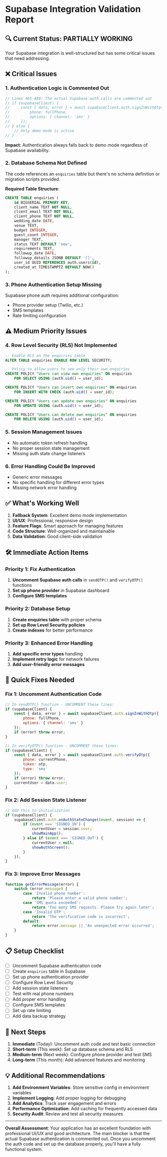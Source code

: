 # Supabase Integration Validation Report

## 🔍 Current Status: **PARTIALLY WORKING**

Your Supabase integration is well-structured but has some critical issues that need addressing.

## ❌ Critical Issues

### 1. **Authentication Logic is Commented Out**
```javascript
// Lines 465-480: The actual Supabase auth calls are commented out
// if (supabaseClient) {
//     const { data, error } = await supabaseClient.auth.signInWithOtp({
//         phone: fullPhone,
//         options: { channel: 'sms' }
//     });
// } else {
    // Only demo mode is active
// }
```
**Impact**: Authentication always falls back to demo mode regardless of Supabase availability.

### 2. **Database Schema Not Defined**
The code references an `enquiries` table but there's no schema definition or migration scripts provided.

**Required Table Structure**:
```sql
CREATE TABLE enquiries (
    id BIGSERIAL PRIMARY KEY,
    client_name TEXT NOT NULL,
    client_email TEXT NOT NULL,
    client_phone TEXT NOT NULL,
    wedding_date DATE,
    venue TEXT,
    budget INTEGER,
    guest_count INTEGER,
    manager TEXT,
    status TEXT DEFAULT 'new',
    requirements TEXT,
    followup_date DATE,
    followup_details JSONB DEFAULT '[]',
    user_id UUID REFERENCES auth.users(id),
    created_at TIMESTAMPTZ DEFAULT NOW()
);
```

### 3. **Phone Authentication Setup Missing**
Supabase phone auth requires additional configuration:
- Phone provider setup (Twilio, etc.)
- SMS templates
- Rate limiting configuration

## ⚠️ Medium Priority Issues

### 4. **Row Level Security (RLS) Not Implemented**
```sql
-- Enable RLS on the enquiries table
ALTER TABLE enquiries ENABLE ROW LEVEL SECURITY;

-- Policy to allow users to see only their own enquiries
CREATE POLICY "Users can view own enquiries" ON enquiries
    FOR SELECT USING (auth.uid() = user_id);

CREATE POLICY "Users can insert own enquiries" ON enquiries
    FOR INSERT WITH CHECK (auth.uid() = user_id);

CREATE POLICY "Users can update own enquiries" ON enquiries
    FOR UPDATE USING (auth.uid() = user_id);

CREATE POLICY "Users can delete own enquiries" ON enquiries
    FOR DELETE USING (auth.uid() = user_id);
```

### 5. **Session Management Issues**
- No automatic token refresh handling
- No proper session state management
- Missing auth state change listeners

### 6. **Error Handling Could Be Improved**
- Generic error messages
- No specific handling for different error types
- Missing network error handling

## ✅ What's Working Well

1. **Fallback System**: Excellent demo mode implementation
2. **UI/UX**: Professional, responsive design
3. **Feature Flags**: Smart approach for managing features
4. **Code Structure**: Well-organized and maintainable
5. **Data Validation**: Good client-side validation

## 🛠️ Immediate Action Items

### Priority 1: Fix Authentication
1. **Uncomment Supabase auth calls** in `sendOTP()` and `verifyOTP()` functions
2. **Set up phone provider** in Supabase dashboard
3. **Configure SMS templates**

### Priority 2: Database Setup
1. **Create enquiries table** with proper schema
2. **Set up Row Level Security policies**
3. **Create indexes** for better performance

### Priority 3: Enhanced Error Handling
1. **Add specific error types** handling
2. **Implement retry logic** for network failures
3. **Add user-friendly error messages**

## 🔧 Quick Fixes Needed

### Fix 1: Uncomment Authentication Code
```javascript
// In sendOTP() function - UNCOMMENT these lines:
if (supabaseClient) {
    const { data, error } = await supabaseClient.auth.signInWithOtp({
        phone: fullPhone,
        options: { channel: 'sms' }
    });
    if (error) throw error;
}

// In verifyOTP() function - UNCOMMENT these lines:
if (supabaseClient) {
    const { data, error } = await supabaseClient.auth.verifyOtp({
        phone: currentPhone,
        token: otp,
        type: 'sms'
    });
    if (error) throw error;
    currentUser = data.user;
}
```

### Fix 2: Add Session State Listener
```javascript
// Add this to initialization
if (supabaseClient) {
    supabaseClient.auth.onAuthStateChange((event, session) => {
        if (event === 'SIGNED_IN') {
            currentUser = session.user;
            showMainApp();
        } else if (event === 'SIGNED_OUT') {
            currentUser = null;
            showAuthScreen();
        }
    });
}
```

### Fix 3: Improve Error Messages
```javascript
function getErrorMessage(error) {
    switch (error.message) {
        case 'Invalid phone number':
            return 'Please enter a valid phone number';
        case 'SMS quota exceeded':
            return 'Too many SMS requests. Please try again later';
        case 'Invalid OTP':
            return 'The verification code is incorrect';
        default:
            return error.message || 'An unexpected error occurred';
    }
}
```

## 📋 Setup Checklist

- [ ] Uncomment Supabase authentication code
- [ ] Create `enquiries` table in Supabase
- [ ] Set up phone authentication provider
- [ ] Configure Row Level Security
- [ ] Add session state listeners
- [ ] Test with real phone numbers
- [ ] Add proper error handling
- [ ] Configure SMS templates
- [ ] Set up rate limiting
- [ ] Add data backup strategy

## 🎯 Next Steps

1. **Immediate** (Today): Uncomment auth code and test basic connection
2. **Short-term** (This week): Set up database schema and RLS
3. **Medium-term** (Next week): Configure phone provider and test SMS
4. **Long-term** (This month): Add advanced features and monitoring

## 💡 Additional Recommendations

1. **Add Environment Variables**: Store sensitive config in environment variables
2. **Implement Logging**: Add proper logging for debugging
3. **Add Analytics**: Track user engagement and errors
4. **Performance Optimization**: Add caching for frequently accessed data
5. **Security Audit**: Review and test all security measures

---

**Overall Assessment**: Your application has an excellent foundation with professional UI/UX and good architecture. The main blocker is that the actual Supabase authentication is commented out. Once you uncomment the auth code and set up the database properly, you'll have a fully functional system.